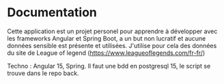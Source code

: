 # Documentation
Cette application est un projet personel pour apprendre à développer avec les frameworks Angular et Spring Boot, a un but non lucratif et aucune données sensible est présente et utilisées. 
J'utilise pour cela des données du site de League of legend (https://www.leagueoflegends.com/fr-fr/)


Techno : Angular 15, Spring.
Il faut une bdd en postgresql 15, le script se trouve dans le repo back.
